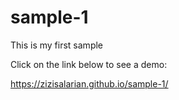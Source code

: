 # sample-1
This is my first sample

Click on the link below to see a demo:

 https://zizisalarian.github.io/sample-1/
